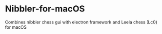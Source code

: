 # Nibbler-for-macOS
Combines nibbler chess gui with electron framework and Leela chess (Lc0) for macOS
